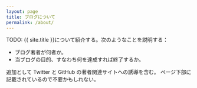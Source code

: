 ```yaml
---
layout: page
title: ブログについて
permalink: /about/
---
```


TODO: {{ site.title }}について紹介する。次のようなことを説明する：

* ブログ著者が何者か。
* 当ブログの目的、すなわち何を達成すれば終了するか。

追加として Twitter と GitHub の著者関連サイトへの誘導を含む。
ページ下部に記載されているので不要かもしれない。
